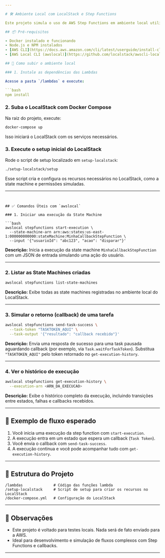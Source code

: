 ```yaml
---

# 🛠️ Ambiente Local com LocalStack e Step Functions

Este projeto simula o uso de AWS Step Functions em ambiente local utilizando o [LocalStack](https://github.com/localstack/localstack). Ele executa lambdas e fluxos de orquestração para testes e desenvolvimento local.

## 📦 Pré-requisitos

- Docker instalado e funcionando
- Node.js e NPM instalados
- [AWS CLI](https://docs.aws.amazon.com/cli/latest/userguide/install-cliv2.html)
- [AWS Local CLI (awslocal)](https://github.com/localstack/awscli-local)

## 🚀 Como subir o ambiente local

### 1. Instale as dependências das Lambdas

Acesse a pasta `/lambdas` e execute:

```bash
npm install
```

### 2. Suba o LocalStack com Docker Compose

Na raiz do projeto, execute:

```bash
docker-compose up
```

Isso iniciará o LocalStack com os serviços necessários.

### 3. Execute o setup inicial do LocalStack

Rode o script de setup localizado em `setup-localstack`:

```bash
./setup-localstack/setup
```

Esse script cria e configura os recursos necessários no LocalStack, como a state machine e permissões simuladas.

---
```


## ✅ Comandos Úteis com `awslocal`

### 1. Iniciar uma execução da State Machine

```bash
awslocal stepfunctions start-execution \
  --state-machine-arn arn:aws:states:us-east-1:000000000000:stateMachine:MinhaCallbackStepFunction \
  --input '{"usuarioId": "abc123", "acao": "disparar"}'
```

**Descrição:** Inicia a execução da state machine `MinhaCallbackStepFunction` com um JSON de entrada simulando uma ação do usuário.

---

### 2. Listar as State Machines criadas

```bash
awslocal stepfunctions list-state-machines
```

**Descrição:** Exibe todas as state machines registradas no ambiente local do LocalStack.

---

### 3. Simular o retorno (callback) de uma tarefa

```bash
awslocal stepfunctions send-task-success \
  --task-token "TASKTOKEN_AQUI" \
  --task-output '{"resultado": "callback recebido"}'
```

**Descrição:** Envia uma resposta de sucesso para uma task pausada aguardando callback (por exemplo, via `Task.waitForTaskToken`). Substitua `"TASKTOKEN_AQUI"` pelo token retornado no `get-execution-history`.

---

### 4. Ver o histórico de execução

```bash
awslocal stepfunctions get-execution-history \
  --execution-arn <ARN_DA_EXECUCAO>
```

**Descrição:** Exibe o histórico completo da execução, incluindo transições entre estados, falhas e callbacks recebidos.

---

## 🧪 Exemplo de fluxo esperado

1. Você inicia uma execução da step function com `start-execution`.
2. A execução entra em um estado que espera um callback (`Task Token`).
3. Você envia o callback com `send-task-success`.
4. A execução continua e você pode acompanhar tudo com `get-execution-history`.

---

## 📂 Estrutura do Projeto

```
/lambdas              # Código das funções lambda
/setup-localstack     # Script de setup para criar os recursos no LocalStack
/docker-compose.yml   # Configuração do LocalStack
```

---

## 📌 Observações

- Este projeto é voltado para testes locais. Nada será de fato enviado para a AWS.
- Ideal para desenvolvimento e simulação de fluxos complexos com Step Functions e callbacks.

---
